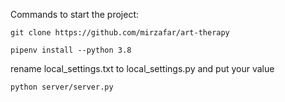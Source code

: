 Commands to start the project:

    git clone https://github.com/mirzafar/art-therapy

    pipenv install --python 3.8

rename local_settings.txt to local_settings.py and put your value

    python server/server.py